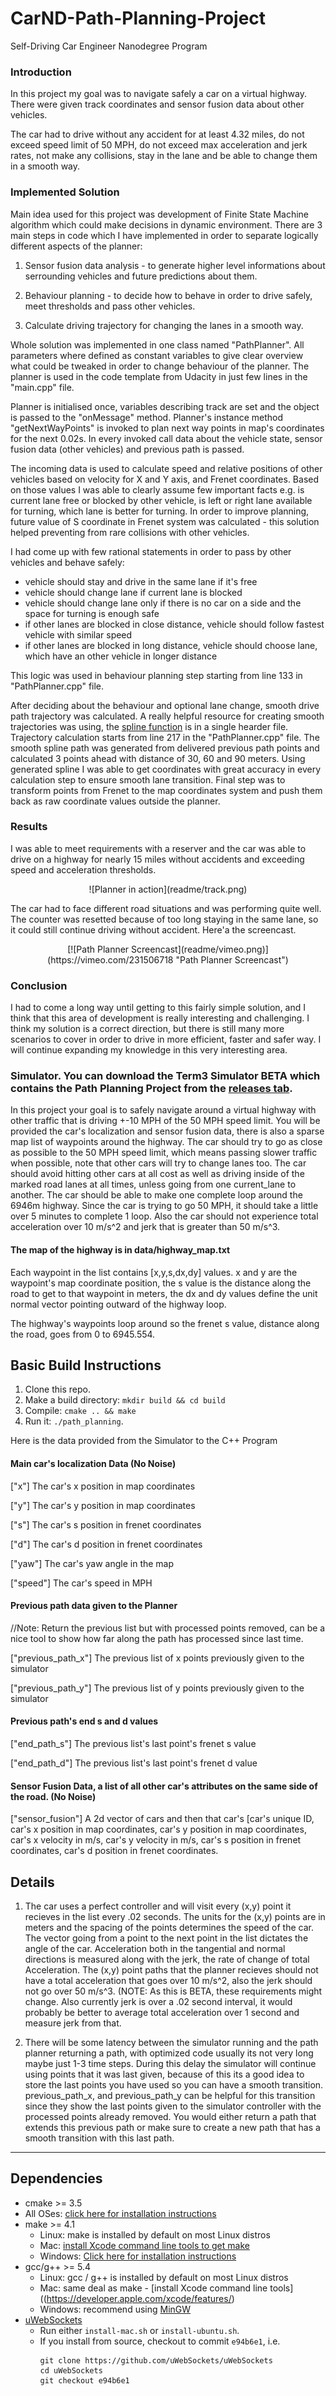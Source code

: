 # CarND-Path-Planning-Project
Self-Driving Car Engineer Nanodegree Program

### Introduction

In this project my goal was to navigate safely a car on a virtual highway. There were given track coordinates and sensor fusion data about other vehicles. 

The car had to drive without any accident for at least 4.32 miles, do not exceed speed limit of 50 MPH, do not exceed max acceleration and jerk rates, not make any collisions, stay in the lane and be able to change them in a smooth way.

### Implemented Solution

Main idea used for this project was development of Finite State Machine algorithm which could make decisions in dynamic environment. There are 3 main steps in code which I have implemented in order to separate logically different aspects of the planner:

1. Sensor fusion data analysis - to generate higher level informations about serrounding vehicles and future predictions about them.

2. Behaviour planning - to decide how to behave in order to drive safely, meet thresholds and pass other vehicles.

3. Calculate driving trajectory for changing the lanes in a smooth way.

Whole solution was implemented in one class named "PathPlanner". All parameters where defined as constant variables to give clear overview what could be tweaked in order to change behaviour of the planner. The planner is used in the code template from Udacity in just few lines in the "main.cpp" file.

Planner is initialised once, variables describing track are set and the object is passed to the "onMessage" method. Planner's instance method "getNextWayPoints" is invoked to plan next way points in map's coordinates for the next 0.02s. In every invoked call data about the vehicle state, sensor fusion data (other vehicles) and previous path is passed.

The incoming data is used to calculate speed and relative positions of other vehicles based on velocity for X and Y axis, and Frenet coordinates. Based on those values I was able to clearly assume few important facts e.g. is current lane free or blocked by other vehicle, is left or right lane available for turning, which lane is better for turning. In order to improve planning, future value of S coordinate in Frenet system was calculated - this solution helped preventing from rare collisions with other vehicles.

I had come up with few rational statements in order to pass by other vehicles and behave safely:

- vehicle should stay and drive in the same lane if it's free
- vehicle should change lane if current lane is blocked
- vehicle should change lane only if there is no car on a side and the space for turning is enough safe
- if other lanes are blocked in close distance, vehicle should follow fastest vehicle with similar speed
- if other lanes are blocked in long distance, vehicle should choose lane, which have an other vehicle in longer distance

This logic was used in behaviour planning step starting from line 133 in "PathPlanner.cpp" file.

After deciding about the behaviour and optional lane change, smooth drive path trajectory was calculated. A really helpful resource for creating smooth trajectories was using, the [spline function](http://kluge.in-chemnitz.de/opensource/spline/) is in a single hearder file. Trajectory calculation starts from line 217 in the "PathPlanner.cpp" file. The smooth spline path was generated from delivered previous path points and calculated 3 points ahead with distance of 30, 60 and 90 meters. Using generated spline I was able to get coordinates with great accuracy in every calculation step to ensure smooth lane transition. Final step was to transform points from Frenet to the map coordinates system and push them back as raw coordinate values outside the planner.

### Results

I was able to meet requirements with a reserver and the car was able to drive on a highway for nearly 15 miles without accidents and exceeding speed and acceleration thresholds. 

<center>![Planner in action](readme/track.png)</center>

The car had to face different road situations and was performing quite well. The counter was resetted because of too long staying in the same lane, so it could still continue driving without accident. Here'a the screencast.

<center>[![Path Planner Screencast](readme/vimeo.png)](https://vimeo.com/231506718 "Path Planner Screencast")</center>

### Conclusion

I had to come a long way until getting to this fairly simple solution, and I think that this area of development is really interesting and challenging. I think my solution is a correct direction, but there is still many more scenarios to cover in order to drive in more efficient, faster and safer way. I will continue expanding my knowledge in this very interesting area.
   
### Simulator. You can download the Term3 Simulator BETA which contains the Path Planning Project from the [releases tab](https://github.com/udacity/self-driving-car-sim/releases).

In this project your goal is to safely navigate around a virtual highway with other traffic that is driving +-10 MPH of the 50 MPH speed limit. You will be provided the car's localization and sensor fusion data, there is also a sparse map list of waypoints around the highway. The car should try to go as close as possible to the 50 MPH speed limit, which means passing slower traffic when possible, note that other cars will try to change lanes too. The car should avoid hitting other cars at all cost as well as driving inside of the marked road lanes at all times, unless going from one current_lane to another. The car should be able to make one complete loop around the 6946m highway. Since the car is trying to go 50 MPH, it should take a little over 5 minutes to complete 1 loop. Also the car should not experience total acceleration over 10 m/s^2 and jerk that is greater than 50 m/s^3.

#### The map of the highway is in data/highway_map.txt
Each waypoint in the list contains  [x,y,s,dx,dy] values. x and y are the waypoint's map coordinate position, the s value is the distance along the road to get to that waypoint in meters, the dx and dy values define the unit normal vector pointing outward of the highway loop.

The highway's waypoints loop around so the frenet s value, distance along the road, goes from 0 to 6945.554.

## Basic Build Instructions

1. Clone this repo.
2. Make a build directory: `mkdir build && cd build`
3. Compile: `cmake .. && make`
4. Run it: `./path_planning`.

Here is the data provided from the Simulator to the C++ Program

#### Main car's localization Data (No Noise)

["x"] The car's x position in map coordinates

["y"] The car's y position in map coordinates

["s"] The car's s position in frenet coordinates

["d"] The car's d position in frenet coordinates

["yaw"] The car's yaw angle in the map

["speed"] The car's speed in MPH

#### Previous path data given to the Planner

//Note: Return the previous list but with processed points removed, can be a nice tool to show how far along
the path has processed since last time. 

["previous_path_x"] The previous list of x points previously given to the simulator

["previous_path_y"] The previous list of y points previously given to the simulator

#### Previous path's end s and d values 

["end_path_s"] The previous list's last point's frenet s value

["end_path_d"] The previous list's last point's frenet d value

#### Sensor Fusion Data, a list of all other car's attributes on the same side of the road. (No Noise)

["sensor_fusion"] A 2d vector of cars and then that car's [car's unique ID, car's x position in map coordinates, car's y position in map coordinates, car's x velocity in m/s, car's y velocity in m/s, car's s position in frenet coordinates, car's d position in frenet coordinates. 

## Details

1. The car uses a perfect controller and will visit every (x,y) point it recieves in the list every .02 seconds. The units for the (x,y) points are in meters and the spacing of the points determines the speed of the car. The vector going from a point to the next point in the list dictates the angle of the car. Acceleration both in the tangential and normal directions is measured along with the jerk, the rate of change of total Acceleration. The (x,y) point paths that the planner recieves should not have a total acceleration that goes over 10 m/s^2, also the jerk should not go over 50 m/s^3. (NOTE: As this is BETA, these requirements might change. Also currently jerk is over a .02 second interval, it would probably be better to average total acceleration over 1 second and measure jerk from that.

2. There will be some latency between the simulator running and the path planner returning a path, with optimized code usually its not very long maybe just 1-3 time steps. During this delay the simulator will continue using points that it was last given, because of this its a good idea to store the last points you have used so you can have a smooth transition. previous_path_x, and previous_path_y can be helpful for this transition since they show the last points given to the simulator controller with the processed points already removed. You would either return a path that extends this previous path or make sure to create a new path that has a smooth transition with this last path.

---

## Dependencies

* cmake >= 3.5
 * All OSes: [click here for installation instructions](https://cmake.org/install/)
* make >= 4.1
  * Linux: make is installed by default on most Linux distros
  * Mac: [install Xcode command line tools to get make](https://developer.apple.com/xcode/features/)
  * Windows: [Click here for installation instructions](http://gnuwin32.sourceforge.net/packages/make.htm)
* gcc/g++ >= 5.4
  * Linux: gcc / g++ is installed by default on most Linux distros
  * Mac: same deal as make - [install Xcode command line tools]((https://developer.apple.com/xcode/features/)
  * Windows: recommend using [MinGW](http://www.mingw.org/)
* [uWebSockets](https://github.com/uWebSockets/uWebSockets)
  * Run either `install-mac.sh` or `install-ubuntu.sh`.
  * If you install from source, checkout to commit `e94b6e1`, i.e.
    ```
    git clone https://github.com/uWebSockets/uWebSockets 
    cd uWebSockets
    git checkout e94b6e1
    ```
